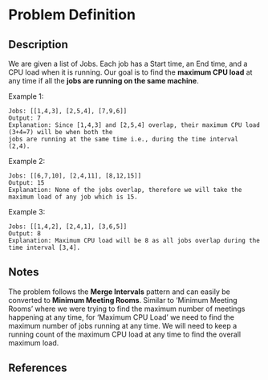 # Problem Definition

## Description

We are given a list of Jobs. Each job has a Start time, an End time, and a CPU load when it is running. Our goal is to find the **maximum CPU load** at any time if all the **jobs are running on the same machine**.

Example 1:

```text
Jobs: [[1,4,3], [2,5,4], [7,9,6]]
Output: 7
Explanation: Since [1,4,3] and [2,5,4] overlap, their maximum CPU load (3+4=7) will be when both the
jobs are running at the same time i.e., during the time interval (2,4).
```

Example 2:

```text
Jobs: [[6,7,10], [2,4,11], [8,12,15]]
Output: 15
Explanation: None of the jobs overlap, therefore we will take the maximum load of any job which is 15.
```

Example 3:

```text
Jobs: [[1,4,2], [2,4,1], [3,6,5]]
Output: 8
Explanation: Maximum CPU load will be 8 as all jobs overlap during the time interval [3,4].
```

## Notes

The problem follows the **Merge Intervals** pattern and can easily be converted to **Minimum Meeting Rooms**. Similar to ‘Minimum Meeting Rooms’ where we were trying to find the maximum number of meetings happening at any time, for ‘Maximum CPU Load’ we need to find the maximum number of jobs running at any time. We will need to keep a running count of the maximum CPU load at any time to find the overall maximum load.

## References
